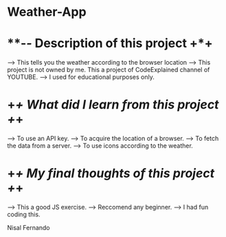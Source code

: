 # Weather-App

# **-*-* Description of this project +*+
 --> This tells you the weather according to the browser location 
 --> This project is not owned by me. This a project of CodeExplained channel of YOUTUBE.
 --> I used for educational purposes only.

# +*+ What did I learn from this project +*+
 --> To use an API key.
 --> To acquire the location of a browser.
 --> To fetch the data from a server.
 --> To use icons according to the weather.

# +*+ My final thoughts of this project +*+
 --> This a good JS exercise.
 --> Reccomend any beginner.
 --> I had fun coding this.
 
Nisal Fernando
